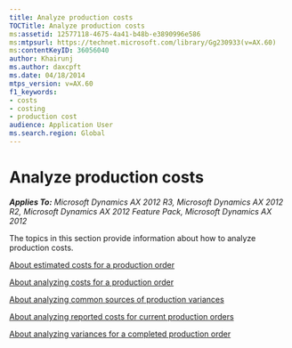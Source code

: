 ```yaml
---
title: Analyze production costs
TOCTitle: Analyze production costs
ms:assetid: 12577118-4675-4a41-b48b-e3890996e586
ms:mtpsurl: https://technet.microsoft.com/library/Gg230933(v=AX.60)
ms:contentKeyID: 36056040
author: Khairunj
ms.author: daxcpft
ms.date: 04/18/2014
mtps_version: v=AX.60
f1_keywords:
- costs
- costing
- production cost
audience: Application User
ms.search.region: Global
---
```


# Analyze production costs 


_**Applies To:** Microsoft Dynamics AX 2012 R3, Microsoft Dynamics AX 2012 R2, Microsoft Dynamics AX 2012 Feature Pack, Microsoft Dynamics AX 2012_

The topics in this section provide information about how to analyze production costs.

[About estimated costs for a production order](about-estimated-costs-for-a-production-order.md)

[About analyzing costs for a production order](about-analyzing-costs-for-a-production-order.md)

[About analyzing common sources of production variances](about-analyzing-common-sources-of-production-variances.md)

[About analyzing reported costs for current production orders](about-analyzing-reported-costs-for-current-production-orders.md)

[About analyzing variances for a completed production order](about-analyzing-variances-for-a-completed-production-order.md)

  


